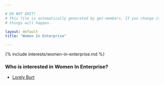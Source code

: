 ```yaml
---

# DO NOT EDIT!
# This file is automatically generated by get-members. If you change it, bad
# things will happen.

layout: default
title: "Women In Enterprise"

---
```


{% include interests/women-in-enterprise.md %}

### Who is interested in Women In Enterprise?


* [Lorely Burt](/members/lorely-burt.html)
